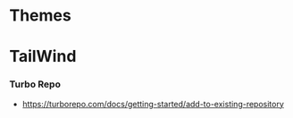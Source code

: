 # Themes

# TailWind

### Turbo Repo

- https://turborepo.com/docs/getting-started/add-to-existing-repository
